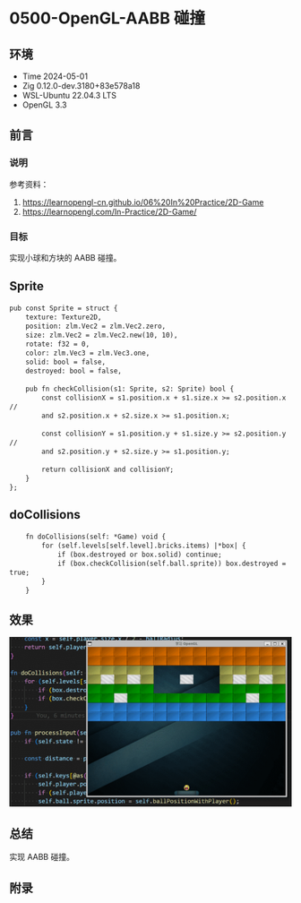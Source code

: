 # 0500-OpenGL-AABB 碰撞

## 环境

- Time 2024-05-01
- Zig 0.12.0-dev.3180+83e578a18
- WSL-Ubuntu 22.04.3 LTS
- OpenGL 3.3

## 前言

### 说明

参考资料：

1. <https://learnopengl-cn.github.io/06%20In%20Practice/2D-Game>
2. <https://learnopengl.com/In-Practice/2D-Game/>

### 目标

实现小球和方块的 AABB 碰撞。

## Sprite

```zig
pub const Sprite = struct {
    texture: Texture2D,
    position: zlm.Vec2 = zlm.Vec2.zero,
    size: zlm.Vec2 = zlm.Vec2.new(10, 10),
    rotate: f32 = 0,
    color: zlm.Vec3 = zlm.Vec3.one,
    solid: bool = false,
    destroyed: bool = false,

    pub fn checkCollision(s1: Sprite, s2: Sprite) bool {
        const collisionX = s1.position.x + s1.size.x >= s2.position.x //
        and s2.position.x + s2.size.x >= s1.position.x;

        const collisionY = s1.position.y + s1.size.y >= s2.position.y //
        and s2.position.y + s2.size.y >= s1.position.y;

        return collisionX and collisionY;
    }
};
```

## doCollisions

```zig
    fn doCollisions(self: *Game) void {
        for (self.levels[self.level].bricks.items) |*box| {
            if (box.destroyed or box.solid) continue;
            if (box.checkCollision(self.ball.sprite)) box.destroyed = true;
        }
    }
```

## 效果

![AABB 碰撞][1]

## 总结

实现 AABB 碰撞。

[1]: images/opengl25.gif

## 附录
